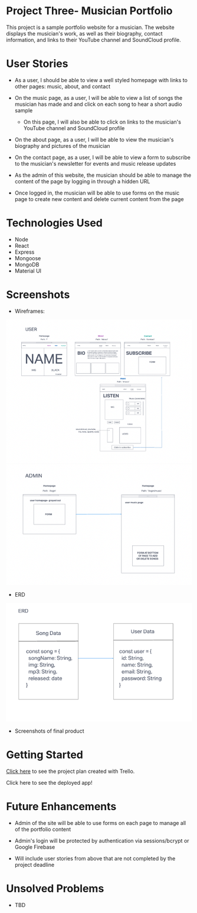 # Project Three- Musician Portfolio

This project is a sample portfolio website for a musician.  The website displays the musician's work, as well as their biography, contact information, and links to their YouTube channel and SoundCloud profile.

# User Stories

- As a user, I should be able to view a well styled homepage with links to other pages: music, about, and contact

- On the music page, as a user, I will be able to view a list of songs the musician has made and and click on each song to hear a short audio sample

    - On this page, I will also be able to click on links to the musician's YouTube channel and SoundCloud profile

- On the about page, as a user, I will be able to view the musician's biography and pictures of the musician

- On the contact page, as a user, I will be able to view a form to subscribe to the musician's newsletter for events and music release updates

- As the admin of this website, the musician should be able to manage the content of the page by logging in through a hidden URL

- Once logged in, the musician will be able to use forms on the music page to create new content and delete current content from the page


# Technologies Used

- Node
- React
- Express
- Mongoose
- MongoDB
- Material UI

# Screenshots

- Wireframes:

![Wireframes](public/assets/screenshots/Wireframe1.png)
![Wireframes](public/assets/screenshots/Wireframe2.png)

- ERD

![Wireframes](public/assets/screenshots/ERD.png)

- Screenshots of final product


# Getting Started

[Click here](https://trello.com/invite/b/8qPUbezZ/135fe9b3bd995c501d78987d35b1fd1d/project-three) to see the project plan created with Trello.

Click here to see the deployed app!

# Future Enhancements

- Admin of the site will be able to use forms on each page to manage all of the portfolio content

- Admin's login will be protected by authentication via sessions/bcrypt or Google Firebase

- Will include user stories from above that are not completed by the project deadline

# Unsolved Problems

- TBD